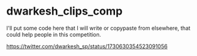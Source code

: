 # dwarkesh_clips_comp
I'll put some code here that I will write or copypaste from elsewhere, that could help people in this competition.

https://twitter.com/dwarkesh_sp/status/1730630354523091056
